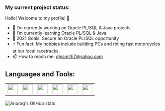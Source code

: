 ### My current project status:

Hello! Welcome to my profile! 🤝

- 🔭 I’m currently working on Oracle PL/SQL & Java projects
- 🌱 I’m currently learning Oracle PL/SQL & Java
- 🥅 2021 Goals: Secure an Oracle PL/SQL opportunity 
- ⚡ Fun fact: My hobbies include building PCs and riding fast motorcycles at our local racetracks.
- 📫 How to reach me: djnsmith7@yahoo.com

## Languages and Tools:

<table style="border:10px solidblack;">
<tr>
  <td><img height="32" width="32" src="https://cdn.jsdelivr.net/npm/simple-icons@v4/icons/oracle.svg" />
  <td><img height="32" width="32" src="https://cdn.jsdelivr.net/npm/simple-icons@v4/icons/java.svg" />
  <td><img height="32" width="32" src="https://cdn.jsdelivr.net/npm/simple-icons@v4/icons/eclipseide.svg" />
  <td><img height="32" width="32" src="https://cdn.jsdelivr.net/npm/simple-icons@v4/icons/visualstudiocode.svg" />
  <td><img height="32" width="32" src="https://cdn.jsdelivr.net/npm/simple-icons@v4/icons/microsoftoffice.svg" />
  <td><img height="32" width="32" src="https://cdn.jsdelivr.net/npm/simple-icons@v4/icons/googlesheets.svg" />
 </tr>
</table>

![Anurag's GitHub stats](https://github-readme-stats.vercel.app/api?username=djnsmith7&theme=tokyonight&show_icons=true)
